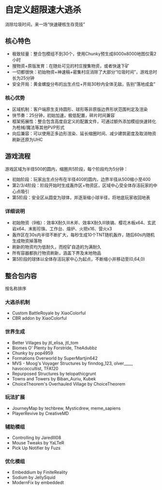 # 自定义超限速大逃杀

消除垃圾时间，来一场“快速硬核生存竞技”

## 核心特色

- 极致轻量：整合包模组不到30个，使用Chunky预生成8000x8000地图仅需2小时
- 搜物资+原版发育：在随处可见的村庄搜集物资，或者快速下矿
- 一切都很快：初始物资+神速稿+密集村庄消除了大部分“垃圾时间”，游戏总时长为25分钟
- 安全开局：黄金螺旋分布的出生点位+开局30秒内全体无敌，告别“落地成盒”

### 核心优势

- 区域机制：客户端原生支持圆形、球形等非原版边界形状范围判定及渲染
- 快节奏：25分钟，初始加速，极低配置，碎片时间兼容
- 框架拓展性：整合包含高度自定义的配置文件，可通过额外添加模组快速转化为枪械/魔法等其他PVP形式
- 向后兼容：可以使用正多边形渲染、延长缩圈时间、减少建筑密度及取消物资刷新还原为UHC

## 游戏流程

游戏区域为半径500的圆内，缩圈共5阶段，每个阶段均为5分钟：
- 初始阶段：玩家出生点分布在半径400的圆内，边界半径从500缩小至400
- 第2/3/4阶段：阶段开始时生成轰炸区+物资区，区域中心受全体存活玩家的中心点吸引
- 第5阶段：安全区从圆变为球体，并逐渐缩小球半径，将地底玩家收回地表

### 详细说明

- 初始物资（9格）：效率X耐久Ⅲ木斧、效率X耐久Ⅲ铁镐、樱花木板x64、玄武岩x64、末影珍珠、工作台、熔炉、火把x16、营火x3
- 轰炸区在30s内半径不断扩大，每秒生成10个TNT随机轰炸，随后60s内随机生成物资掉落物
- 刷新的物资均为低耐久，而挖矿自造的为满耐久
- 所有容器都执行物资刷新，涵盖下界及末地物品
- 第5阶段的球体以全体存活玩家中心为起点，不断缩小并移动至(0,64,0)


## 整合包内容
按名称排序

### 大逃杀机制

- Custom BattleRoyale by XiaoColorful
- CBR addon by XiaoColorful

### 世界生成

- Better Villages by jtl_elisa, jtl_tom
- Biomes O' Plenty by Forstride, TheAdubbz
- Chunky by pop4959
- Formations Overworld by SuperMartjin642
- MVS - Moog's Voyager Structures by finndog_123, olver___\_, havococcultist, TFA120
- Repurposed Structures by telopathicgrunt
- Towns and Towers by Biban_Auriu, Kubek
- ChoiceTheorem's Overhauled Village by ChoiceTheorem

### 玩法扩展

- JourneyMap by techbrew, Mysticdrew, meme_sapiens
- PlayerRevive by CreativeMD

### 辅助模组

- Controlling by Jaredlll08
- Mouse Tweaks by YaLTeR
- Pick Up Notifier by Fuzs

### 优化模组

- Embeddium by FiniteReality
- Sodium by JellySquid
- ModernFix by embeddedt